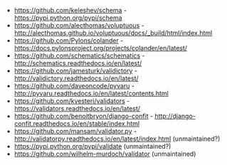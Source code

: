 
 - https://github.com/keleshev/schema - https://pypi.python.org/pypi/schema
 - https://github.com/alecthomas/voluptuous - http://alecthomas.github.io/voluptuous/docs/_build/html/index.html
 - https://github.com/Pylons/colander - https://docs.pylonsproject.org/projects/colander/en/latest/
 - https://github.com/schematics/schematics - http://schematics.readthedocs.io/en/latest/
 - https://github.com/jamesturk/validictory - http://validictory.readthedocs.io/en/latest/
 - https://github.com/daveoncode/pyvaru - http://pyvaru.readthedocs.io/en/latest/contents.html
 - https://github.com/kvesteri/validators - https://validators.readthedocs.io/en/latest/
 - https://github.com/benoitbryon/django-confit - http://django-confit.readthedocs.io/en/stable/index.html
 - https://github.com/mansam/validator.py - http://validatorpy.readthedocs.io/en/latest/index.html (unmaintained?)
 - https://pypi.python.org/pypi/validate (unmaintained?)
 - https://github.com/wilhelm-murdoch/validator (unmaintained)

